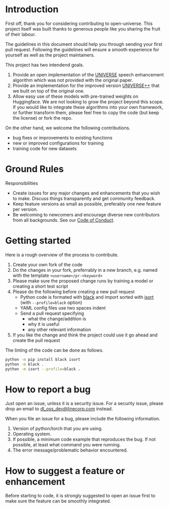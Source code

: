 # Introduction

First off, thank you for considering contributing to open-universe.
This project itself was built thanks to generous people like you sharing the
fruit of their labour.

The guidelines in this document should help you through sending your first pull request.
Following the guidelines will ensure a smooth experience for yourself as well
as the project maintainers.

This project has two intendend goals.
1. Provide an open implementation of the [UNIVERSE]() speech enhancement algorithm which was not provided with the original paper.
2. Provide an implementation for the improved version [UNIVERSE++]() that we built on top of the original one.
3. Allow easy use of these models with pre-trained weights on Huggingface.
We are not looking to grow the project beyond this scope.
If you would like to integrate these algorithms into your own framework, or further transform them, please feel free to copy the code (but keep the license) or fork the repo.

On the other hand, we welcome the following contributions.
* bug fixes or improvements to existing functions
* new or improved configurations for training
* training code for new datasets

# Ground Rules

Responsibilities
* Create issues for any major changes and enhancements that you wish to make. Discuss things transparently and get community feedback.
* Keep feature versions as small as possible, preferably one new feature per version.
* Be welcoming to newcomers and encourage diverse new contributors from all backgrounds. See our [Code of Conduct](CODE_OF_CONDUCT.md).

# Getting started

Here is a rough overview of the process to contribute.

1. Create your own fork of the code
2. Do the changes in your fork, preferrably in a new branch, e.g. named with the template `<username>/pr-<keyword>`
3. Please make sure the proposed change runs by training a model or creating a short test script
4. Please do the following before creating a new pull request
    * Python code is formated with [black](https://github.com/psf/black) and import sorted with [isort](https://pycqa.github.io/isort/) (with `--profile=black` option)
    * YAML config files use two spaces indent
    * Send a pull request specifying
        - what the change/addition is
        - why it is useful
        - any other relevant information
4. If you like the change and think the project could use it go ahead and create the pull request

The linting of the code can be done as follows.
```bash
python -m pip install black isort
python -m black .
python -m isort --profile=black .
```

# How to report a bug

Just open an issue, unless it is a security issue.
For a security issue, please drop an email to [dl\_oss\_dev@linecorp.com](dl_oss_dev@linecorp.com) instead.

When you file an issue for a bug, please include the following information.

1. Version of python/torch that you are using.
2. Operating system.
3. If possible, a minimum code example that reproduces the bug. If not possible, at least what command you were running.
4. The error message/problematic behavior encountered.

# How to suggest a feature or enhancement

Before starting to code, it is strongly suggested to open an issue first to
make sure the feature can be smoothly integrated.
